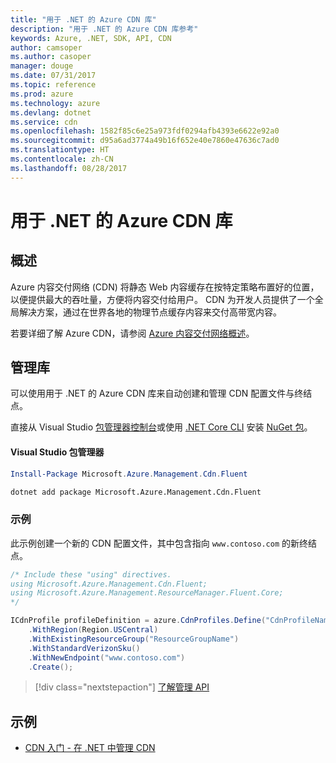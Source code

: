 ```yaml
---
title: "用于 .NET 的 Azure CDN 库"
description: "用于 .NET 的 Azure CDN 库参考"
keywords: Azure, .NET, SDK, API, CDN
author: camsoper
ms.author: casoper
manager: douge
ms.date: 07/31/2017
ms.topic: reference
ms.prod: azure
ms.technology: azure
ms.devlang: dotnet
ms.service: cdn
ms.openlocfilehash: 1582f85c6e25a973fdf0294afb4393e6622e92a0
ms.sourcegitcommit: d95a6ad3774a49b16f652e40e7860e47636c7ad0
ms.translationtype: HT
ms.contentlocale: zh-CN
ms.lasthandoff: 08/28/2017
---
```

# <a name="azure-cdn-libraries-for-net"></a>用于 .NET 的 Azure CDN 库

## <a name="overview"></a>概述

Azure 内容交付网络 (CDN) 将静态 Web 内容缓存在按特定策略布置好的位置，以便提供最大的吞吐量，方便将内容交付给用户。 CDN 为开发人员提供了一个全局解决方案，通过在世界各地的物理节点缓存内容来交付高带宽内容。

若要详细了解 Azure CDN，请参阅 [Azure 内容交付网络概述](https://docs.microsoft.com/azure/cdn/cdn-overview)。


## <a name="management-library"></a>管理库

可以使用用于 .NET 的 Azure CDN 库来自动创建和管理 CDN 配置文件与终结点。 

直接从 Visual Studio [包管理器控制台][PackageManager]或使用 [.NET Core CLI][DotNetCLI] 安装 [NuGet 包](https://www.nuget.org/packages/Microsoft.Azure.Management.Cdn.Fluent)。

#### <a name="visual-studio-package-manager"></a>Visual Studio 包管理器

```powershell
Install-Package Microsoft.Azure.Management.Cdn.Fluent
```

```bash
dotnet add package Microsoft.Azure.Management.Cdn.Fluent
```

### <a name="example"></a>示例

此示例创建一个新的 CDN 配置文件，其中包含指向 `www.contoso.com` 的新终结点。

```csharp
/* Include these "using" directives.
using Microsoft.Azure.Management.Cdn.Fluent;
using Microsoft.Azure.Management.ResourceManager.Fluent.Core;
*/

ICdnProfile profileDefinition = azure.CdnProfiles.Define("CdnProfileName")
    .WithRegion(Region.USCentral)
    .WithExistingResourceGroup("ResourceGroupName")
    .WithStandardVerizonSku()
    .WithNewEndpoint("www.contoso.com")
    .Create();

```

> [!div class="nextstepaction"]
> [了解管理 API](/dotnet/api/overview/azure/cdn/management)


## <a name="samples"></a>示例

* [CDN 入门 - 在 .NET 中管理 CDN](https://github.com/Azure-Samples/cdn-dotnet-manage-cdn)

[PackageManager]: https://docs.microsoft.com/nuget/tools/package-manager-console
[DotNetCLI]: https://docs.microsoft.com/en-us/dotnet/core/tools/dotnet-add-package

